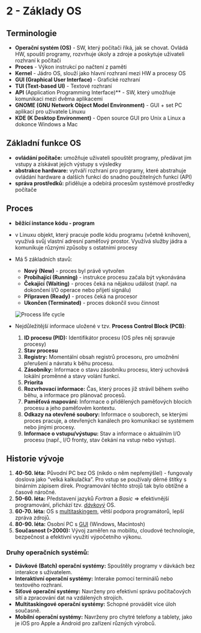 # 2 - Základy OS
## Terminologie

- **Operační systém (OS)** - SW, který počítači říká, jak se chovat. Ovládá HW, spouští programy, rozvrhuje úkoly a zdroje a poskytuje uživateli rozhraní k počítači
- **Proces** - Výkon instrukcí po načtení z paměti
- **Kernel** - Jádro OS, slouží jako hlavní rozhraní mezi HW a procesy OS
- **GUI (Graphical User Interface)** - Grafické rozhraní
- **TUI (Text-based UI)** - Textové rozhraní
- **API** (Application Programming Interface)** - SW, který umožňuje komunikaci mezi dvěma aplikacemi
- **GNOME (GNU Network Object Model Environment)** - GUI + set PC aplikací pro uživatele Linuxu
- **KDE (K Desktop Environment)** - Open source GUI pro Unix a Linux a dokonce Windows a Mac

## Základní funkce OS

- **ovládání počítače:** umožňuje uživateli spouštět programy, předávat jim vstupy a získávat jejich výstupy s výsledky
- **abstrakce hardware:** vytváří rozhraní pro programy, které abstrahuje ovládání hardware a dalších funkcí do snadno použitelných funkcí (API)
- **správa prostředků:** přiděluje a odebírá procesům systémové prostředky počítače

## Proces

- **běžící instance kódu - program**
- v Linuxu objekt, který pracuje podle kódu programu (včetně knihoven), využívá svůj vlastní adresní paměťový prostor. Využívá služby jádra a komunikuje různými způsoby s ostatními procesy


- Má 5 základních stavů:
    - **Nový (New)** - proces byl právě vytvořen
    - **Probíhající (Running)** - instrukce procesu začala být vykonávána
    - **Čekající** **(Waiting)** - proces čeká na nějakou událost (např. na dokončení I/O operace nebo přijetí signálu)
    - **Připraven (Ready)** - proces čeká na procesor
    - **Ukončen (Terminated)** - proces dokončil svou činnost

  ![Process life cycle](https://zcu.arcao.com/kiv/zos/zos/OdSobi/Materialy/Buris/dalsi-materialy/operacni_systemy-02/cpu/cpu11.gif)


- Nejdůležitější informace uložené v tzv. **Process Control Block (PCB)**:
    1. **ID procesu (PID):** Identifikátor procesu (OS přes něj spravuje procesy)
    2. **Stav procesu**
    3. **Registry:** Momentální obsah registrů procesoru, pro umožnění přerušení a návratu k běhu procesu.
    4. **Zásobníky:** Informace o stavu zásobníku procesu, který uchovává lokální proměnné a stavy volání funkcí.
    5. **Priorita**
    6. **Rozvrhovací informace:** Čas, který proces již strávil během svého běhu, a informace pro plánovač procesů.
    7. **Paměťová mapování:** Informace o přidělených paměťových blocích procesu a jeho paměťovém kontextu.
    8. **Odkazy na otevřené soubory:** Informace o souborech, se kterými proces pracuje, a otevřených kanálech pro komunikaci se systémem nebo jinými procesy.
    9. **Informace o vstupu/výstupu:** Stav a informace o aktuálním I/O procesu (např., I/O fronty, stav čekání na vstup nebo výstup).

## Historie vývoje

1. **40-50. léta:** Původní PC bez OS (nikdo o něm nepřemýšlel) - fungovaly doslova jako “velká kalkulačka”. Pro vstup se používaly děrné štítky s binárním zápisem dírek. Programování těchto strojů tak bylo obtížné a časově náročné.
2. **50-60. léta:** Představení jazyků _Fortran_ a _Basic_ => efektivnější programování, přichází tzv. [_dávkový_](#druhy-operačních-systémů) OS. 
3. **60-70. léta:** OS s [multitaskingem](#druhy-operačních-systémů), větší podpora programátorů, lepší zpráva zdrojů.
4. **80-90. léta:** Osobní PC s [GUI](#terminologie) (Windows, Macintosh)
5. **Současnost (>2000):** Vývoj zaměřen na mobilitu, cloudové technologie, bezpečnost a efektivní využití výpočetního výkonu.

### Druhy operačních systémů:

- **Dávkové (Batch) operační systémy:** Spouštěly programy v dávkách bez interakce s uživatelem.
- **Interaktivní operační systémy:** Interake pomocí terminálů nebo textového rozhraní.
- **Síťové operační systémy:** Navrženy pro efektivní správu počítačových sítí a zpracování dat na vzdálených strojích.
- **Multitaskingové operační systémy:** Schopné provádět více úloh současně.
- **Mobilní operační systémy:** Navrženy pro chytré telefony a tablety, jako je iOS pro Apple a Android pro zařízení různých výrobců.